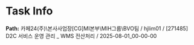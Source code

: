 # Task Info

**Path:** 카페24(주)\본사사업장\[CG]MI본부\MIH그룹\BVO팀 / hjlim01 / [271485] D2C 서비스 운영 관리 _ WMS 전산처리 / 2025-08-01_00-00-00

